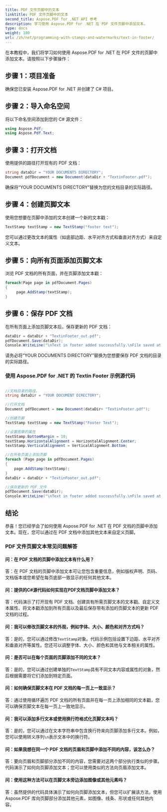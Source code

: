 ```yaml
---
title: PDF 文件页脚中的文本
linktitle: PDF 文件页脚中的文本
second_title: Aspose.PDF for .NET API 参考
description: 学习使用 Aspose.PDF for .NET 在 PDF 文件页脚中添加文本。
type: docs
weight: 180
url: /zh/net/programming-with-stamps-and-watermarks/text-in-footer/
---
```

在本教程中，我们将学习如何使用 Aspose.PDF for .NET 在 PDF 文件的页脚中添加文本。请按照以下步骤操作：

## 步骤 1：项目准备

确保您已安装 Aspose.PDF for .NET 并创建了 C# 项目。

## 步骤 2：导入命名空间

将以下命名空间添加到您的 C# 源文件：

```csharp
using Aspose.Pdf;
using Aspose.Pdf.Text;
```

## 步骤 3：打开文档

使用提供的路径打开现有的 PDF 文档：

```csharp
string dataDir = "YOUR DOCUMENTS DIRECTORY";
Document pdfDocument = new Document(dataDir + "TextinFooter.pdf");
```

确保将“YOUR DOCUMENTS DIRECTORY”替换为您的文档目录的实际路径。

## 步骤 4：创建页脚文本

使用您想要在页脚中添加的文本创建一个新的文本戳：

```csharp
TextStamp textStamp = new TextStamp("footer text");
```

您可以通过更改文本的属性（如底部边距、水平对齐方式和垂直对齐方式）来自定义文本。

## 步骤 5：向所有页面添加页脚文本

浏览 PDF 文档的所有页面，并在页脚添加文本戳：

```csharp
foreach(Page page in pdfDocument.Pages)
{
     page.AddStamp(textStamp);
}
```

## 步骤 6：保存 PDF 文档

在所有页面上添加页脚文本后，保存更新的 PDF 文档：

```csharp
dataDir = dataDir + "TextinFooter_out.pdf";
pdfDocument.Save(dataDir);
Console.WriteLine("\nText in footer added successfully.\nFile saved at: " + dataDir);
```

请务必将“YOUR DOCUMENTS DIRECTORY”替换为您想要保存 PDF 文档的目录的实际路径。

### 使用 Aspose.PDF for .NET 的 Textin Footer 示例源代码 
```csharp

//文档目录的路径。
string dataDir = "YOUR DOCUMENT DIRECTORY";

//打开文档
Document pdfDocument = new Document(dataDir+ "TextinFooter.pdf");

//创建页脚
TextStamp textStamp = new TextStamp("Footer Text");

//设置图章的属性
textStamp.BottomMargin = 10;
textStamp.HorizontalAlignment = HorizontalAlignment.Center;
textStamp.VerticalAlignment = VerticalAlignment.Bottom;

//在所有页面上添加页脚
foreach (Page page in pdfDocument.Pages)
{
	page.AddStamp(textStamp);
}
dataDir = dataDir + "TextinFooter_out.pdf";

//保存更新的 PDF 文件
pdfDocument.Save(dataDir);
Console.WriteLine("\nText in footer added successfully.\nFile saved at " + dataDir);

```

## 结论

恭喜！您已经学会了如何使用 Aspose.PDF for .NET 在 PDF 文档的页脚中添加文本。现在，您可以通过在 PDF 文档中添加其他文本来自定义页脚。

### PDF 文件页脚文本常见问题解答

#### 问：在 PDF 文档的页脚中添加文本有什么用？

答：在 PDF 文档的页脚中添加文本可让您包含重要信息，例如版权声明、页码、文档版本或您希望在每页底部一致显示的任何其他文本。

#### 问：提供的C#源代码如何实现在PDF文档页脚中添加文本？

答：代码演示了打开现有 PDF 文档、创建具有所需页脚文本的文本戳、自定义文本属性、将文本戳添加到所有页面以及最后保存带有添加的页脚文本的更新 PDF 文档的过程。

#### 问：我可以修改页脚文本的外观，例如字体、大小、颜色和对齐方式吗？

答：是的，您可以通过修改`TextStamp`对象。代码示例包括设置下边距、水平对齐和垂直对齐等属性。您还可以调整字体、大小、颜色和其他与文本相关的属性。

#### 问：是否可以在每个页面的页脚添加不同的文本？

答：是的，您可以通过创建单独的`TextStamp`具有不同文本内容或属性的对象，然后根据需要将它们添加到特定页面。

#### 问：如何确保页脚文本在 PDF 文档的每一页上一致显示？

答：通过使用循环遍历 PDF 文档的所有页面并在每一页上添加相同的文本戳，您可以确保页脚文本在每一页上一致地显示。

#### 问：我可以添加多行文本或使用换行符格式化页脚文本吗？

答：是的，您可以通过在文本字符串中包含换行符来向页脚添加多行文本。例如，您可以使用转义序列`\n`表示文本中的换行符。

#### 问：如果我想在同一个 PDF 文档的页眉和页脚中添加不同的内容，该怎么办？

答：要向页眉和页脚部分添加不同的内容，您需要对这两个部分执行类似的步骤。代码演示了如何向页脚添加文本；您可以使用类似的方法向页眉添加文本。

#### 问：使用这种方法可以在页脚文本旁边添加图像或其他元素吗？

答：虽然提供的代码具体演示了如何向页脚添加文本，但您可以扩展该方法，使用 Aspose.PDF 库向页脚部分添加其他元素，如图像、线条、形状或任何其他内容。